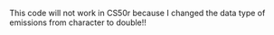 This code will not work in CS50r because I changed the data type of emissions from character to double!!
